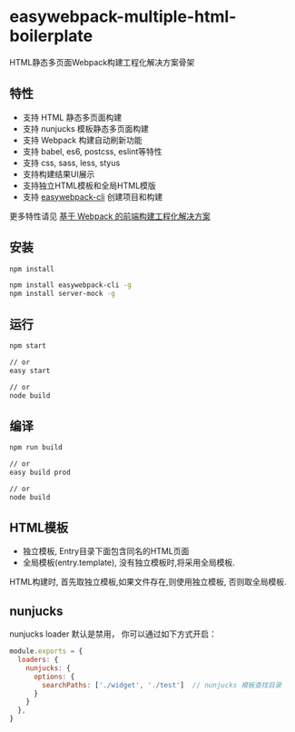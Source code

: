 # easywebpack-multiple-html-boilerplate

HTML静态多页面Webpack构建工程化解决方案骨架

## 特性

- 支持 HTML 静态多页面构建
- 支持 nunjucks 模板静态多页面构建
- 支持 Webpack 构建自动刷新功能
- 支持 babel, es6, postcss, eslint等特性
- 支持 css, sass, less, styus
- 支持构建结果UI展示
- 支持独立HTML模板和全局HTML模版
- 支持 [easywebpack-cli](https://github.com/hubcarl/easywebpack-cli) 创建项目和构建

更多特性请见 [基于 Webpack 的前端构建工程化解决方案](https://github.com/hubcarl/easywebpack)

## 安装

```bash
npm install
```

```bash
npm install easywebpack-cli -g
npm install server-mock -g
```

## 运行


```bash
npm start

// or
easy start

// or
node build
```


## 编译

```bash
npm run build

// or
easy build prod

// or
node build
```

## HTML模板

- 独立模板, Entry目录下面包含同名的HTML页面
- 全局模板(entry.template), 没有独立模板时,将采用全局模板.

HTML构建时, 首先取独立模板,如果文件存在,则使用独立模板, 否则取全局模板.

## nunjucks

nunjucks loader 默认是禁用， 你可以通过如下方式开启：

```js
module.exports = {
  loaders: {
    nunjucks: {
      options: {
        searchPaths: ['./widget', './test']  // nunjucks 模板查找目录
      }
    }
  },
}
```


